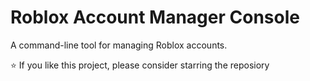 # Roblox Account Manager Console

A command-line tool for managing Roblox accounts.

⭐ If you like this project, please consider starring the reposiory 
